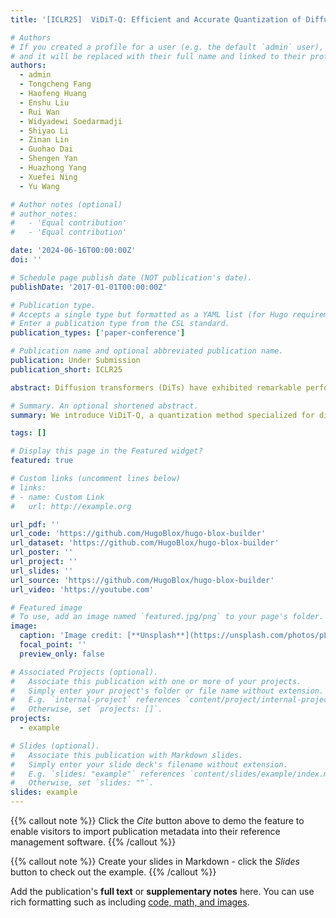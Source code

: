 ```yaml
---
title: '[ICLR25]  ViDiT-Q: Efficient and Accurate Quantization of Diffusion Transformers for Image and Video Generation'

# Authors
# If you created a profile for a user (e.g. the default `admin` user), write the username (folder name) here
# and it will be replaced with their full name and linked to their profile.
authors:
  - admin
  - Tongcheng Fang
  - Haofeng Huang
  - Enshu Liu
  - Rui Wan
  - Widyadewi Soedarmadji
  - Shiyao Li
  - Zinan Lin
  - Guohao Dai
  - Shengen Yan
  - Huazhong Yang
  - Xuefei Ning
  - Yu Wang

# Author notes (optional)
# author_notes:
#   - 'Equal contribution'
#   - 'Equal contribution'

date: '2024-06-16T00:00:00Z'
doi: ''

# Schedule page publish date (NOT publication's date).
publishDate: '2017-01-01T00:00:00Z'

# Publication type.
# Accepts a single type but formatted as a YAML list (for Hugo requirements).
# Enter a publication type from the CSL standard.
publication_types: ['paper-conference']

# Publication name and optional abbreviated publication name.
publication: Under Submission
publication_short: ICLR25

abstract: Diffusion transformers (DiTs) have exhibited remarkable performance in visual generation tasks, such as generating realistic images or videos based on textual instructions. However, larger model sizes and multi-frame processing for video generation lead to increased computational and memory costs, posing challenges for practical deployment on edge devices. Post-Training Quantization (PTQ) is an effective method for reducing memory costs and computational complexity. When quantizing diffusion transformers, we find that applying existing diffusion quantization methods designed for U-Net faces challenges in preserving quality. After analyzing the major challenges for quantizing diffusion transformers, we design an improved quantization scheme "ViDiT-Q" -  Video and Image Diffusion Transformer Quantization) to address these issues. Furthermore, we identify highly sensitive layers and timesteps hinder quantization for lower bit-widths. To tackle this, we improve ViDiT-Q with a novel metric-decoupled mixed-precision quantization method (ViDiT-Q-MP). We validate the effectiveness of ViDiT-Q across a variety of text-to-image and video models. While baseline quantization methods fail at W8A8 and produce unreadable content at W4A8, ViDiT-Q achieves lossless W8A8 quantization. ViDiT-Q-MP achieves W4A8 with negligible visual quality degradation, resulting in a 2.5x memory optimization and a 1.5x latency speedup. Project Page - [https://a-suozhang.xyz/viditq.github.io/](https://a-suozhang.xyz/viditq.github.io/)

# Summary. An optional shortened abstract.
summary: We introduce ViDiT-Q, a quantization method specialized for diffusion transformers. For popular large-scale models (e.g., open-sora, Latte, Pixart-α, Pixart-Σ) for the video and image generation task, ViDiT-Q could achieve W8A8 quantization without metric degradation, and W4A8 without notable visual quality degradation.

tags: []

# Display this page in the Featured widget?
featured: true

# Custom links (uncomment lines below)
# links:
# - name: Custom Link
#   url: http://example.org

url_pdf: ''
url_code: 'https://github.com/HugoBlox/hugo-blox-builder'
url_dataset: 'https://github.com/HugoBlox/hugo-blox-builder'
url_poster: ''
url_project: ''
url_slides: ''
url_source: 'https://github.com/HugoBlox/hugo-blox-builder'
url_video: 'https://youtube.com'

# Featured image
# To use, add an image named `featured.jpg/png` to your page's folder.
image:
  caption: 'Image credit: [**Unsplash**](https://unsplash.com/photos/pLCdAaMFLTE)'
  focal_point: ''
  preview_only: false

# Associated Projects (optional).
#   Associate this publication with one or more of your projects.
#   Simply enter your project's folder or file name without extension.
#   E.g. `internal-project` references `content/project/internal-project/index.md`.
#   Otherwise, set `projects: []`.
projects:
  - example

# Slides (optional).
#   Associate this publication with Markdown slides.
#   Simply enter your slide deck's filename without extension.
#   E.g. `slides: "example"` references `content/slides/example/index.md`.
#   Otherwise, set `slides: ""`.
slides: example
---
```


{{% callout note %}}
Click the _Cite_ button above to demo the feature to enable visitors to import publication metadata into their reference management software.
{{% /callout %}}

{{% callout note %}}
Create your slides in Markdown - click the _Slides_ button to check out the example.
{{% /callout %}}

Add the publication's **full text** or **supplementary notes** here. You can use rich formatting such as including [code, math, and images](https://docs.hugoblox.com/content/writing-markdown-latex/).

